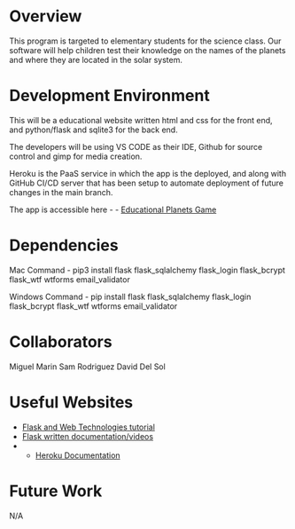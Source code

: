 # Overview

This program is targeted to elementary students for the science class. Our software will help children test their knowledge on the names of the planets and where they are located in the solar system.

# Development Environment

This will be a educational website written html and css for the front end, and python/flask and sqlite3 for the back end.

The developers will be using VS CODE as their IDE, Github for source control and gimp for media creation.

Heroku is the PaaS service in which the app is the deployed, and along with GitHub CI/CD server that has been setup to automate deployment of future changes in the main branch.

The app is accessible here - - [Educational Planets Game](https://learning-planets-game.herokuapp.com/)

# Dependencies

Mac Command - pip3 install flask flask_sqlalchemy flask_login flask_bcrypt flask_wtf wtforms email_validator

Windows Command - pip install flask flask_sqlalchemy flask_login flask_bcrypt flask_wtf wtforms email_validator

# Collaborators

Miguel Marin
Sam Rodriguez
David Del Sol

# Useful Websites

- [Flask and Web Technologies tutorial](https://www.youtube.com/watch?v=DBDaNuZvww8&list=PLrC-HcVNfULaP6y6z57MaF2L9fZz0RQJq)
- [Flask written documentation/videos](https://www.tutorialspoint.com/flask/index.htm)
- - [Heroku Documentation](https://devcenter.heroku.com/categories/python-support)

# Future Work

N/A

